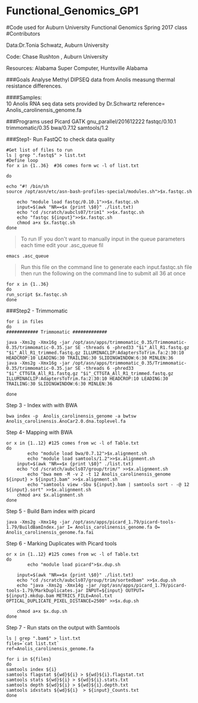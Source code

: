 # Functional_Genomics_GP1
#Code used for Auburn University Functional Genomics Spring 2017 class 
#Contributors 

Data:Dr.Tonia Schwatz, Auburn University

Code: Chase Rushton , Auburn University 

Resources: Alabama Super Computer, Huntsville Alabama 

 

###Goals
Analyse Methyl DIPSEQ data from Anolis measung thermal resistance differences. 

####Samples:   
10 Anolis RNA seq data sets provided by Dr.Schwartz
reference= Anolis_carolinensis_genome.fa

###Programs used
Picard
GATK
gnu_parallel/201612222
fastqc/0.10.1
trimmomatic/0.35
bwa/0.7.12
samtools/1.2

###Step1- Run FastQC to check data quality

```Shell
#Get list of files to run
ls | grep ".fastq$" > list.txt
#Define loop
for x in {1..36}  #36 comes form wc -l of list.txt

do

echo "#! /bin/sh
source /opt/asn/etc/asn-bash-profiles-special/modules.sh">$x.fastqc.sh

    echo "module load fastqc/0.10.1">>$x.fastqc.sh
    input=$(awk "NR==$x {print \$0}" ./list.txt)
    echo "cd /scratch/aubcls07/trim1" >>$x.fastqc.sh
    echo "fastqc ${input}">>$x.fastqc.sh
    chmod a+x $x.fastqc.sh
done
```

>To run
>IF you don't want to manually input in the queue parameters each time edit your .asc_queue fil

```Shell
emacs .asc_queue
```

>Run this file on the command line to generate each input.fastqc.sh file then  run the following on the command line to submit all 36 at once

```Shell
for x in {1..36}
do
run_script $x.fastqc.sh
done
```
###Step2 - Trimmomatic 
```Shell
for i in files 
do
############ Trimmomatic #############

java -Xms2g -Xmx16g -jar /opt/asn/apps/trimmomatic_0.35/Trimmomatic-0.35/trimmomatic-0.35.jar SE -threads 6 -phred33 "$i"_All_R1.fastq.gz "$i"_All_R1_trimmed.fastq.gz ILLUMINACLIP:AdaptersToTrim.fa:2:30:10 HEADCROP:10 LEADING:30 TRAILING:30 SLIDINGWINDOW:6:30 MINLEN:36 
java -Xms2g -Xmx16g -jar /opt/asn/apps/trimmomatic_0.35/Trimmomatic-0.35/trimmomatic-0.35.jar SE -threads 6 -phred33 "$i"_CTTGTA_All_R1.fastq.gz "$i"_CTTGTA_All_R1_trimmed.fastq.gz ILLUMINACLIP:AdaptersToTrim.fa:2:30:10 HEADCROP:10 LEADING:30 TRAILING:30 SLIDINGWINDOW:6:30 MINLEN:36

done

```

Step 3 - Index with with BWA

```
bwa index -p  Anolis_carolinensis_genome -a bwtsw  Anolis_carolinensis.AnoCar2.0.dna.toplevel.fa
```
Step 4- Mapping with BWA
```Shell
or x in {1..12} #125 comes from wc -l of Table.txt
do
        echo "module load bwa/0.7.12">$x.alignment.sh
        echo "module load samtools/1.2">>$x.alignment.sh
    input=$(awk "NR==$x {print \$0}" ./list.txt)
    echo "cd /scratch/aubcls07/group/trim/" >>$x.alignment.sh
        echo "bwa mem -M -v 2 -t 12 Anolis_carolinensis_genome ${input} > ${input}.bam" >>$x.alignment.sh
        echo "samtools view -Sbu ${input}.bam | samtools sort - -@ 12 ${input}.sort" >>$x.alignment.sh
    chmod a+x $x.alignment.sh
done
```
Step 5 - Build Bam index with picard 

```Shell
java -Xms2g -Xmx14g -jar /opt/asn/apps/picard_1.79/picard-tools-1.79/BuildBamIndex.jar I= Anolis_carolinensis_genome.fa O= Anolis_carolinensis_genome.fa.fai
```

Step 6 - Marking Duplicates with Picard tools 
```Shell
or x in {1..12} #125 comes from wc -l of Table.txt
do
        echo "module load picard">$x.dup.sh

    input=$(awk "NR==$x {print \$0}" ./list.txt)
    echo "cd /scratch/aubcls07/group/trim/sortedbam" >>$x.dup.sh
    echo "java -Xms2g -Xmx14g -jar /opt/asn/apps/picard_1.79/picard-tools-1.79/MarkDuplicates.jar INPUT=${input} OUTPUT= ${input}.mkdup.bam METRICS_FILE=Anol.txt OPTICAL_DUPLICATE_PIXEL_DISTANCE=2500" >>$x.dup.sh

    chmod a+x $x.dup.sh
done
```

Step 7 - Run stats on the output with Samtools

```Shell
ls | grep ".bam$" > list.txt
files=`cat list.txt`
ref=Anolis_carolinensis_genome.fa

for i in ${files}
do
samtools index ${i}
samtools flagstat ${wd}${i} > ${wd}${i}.flagstat.txt
samtools stats ${wd}${i} > ${wd}${i}.stats.txt
samtools depth ${wd}${i} > ${wd}${i}.depth.txt
samtools idxstats ${wd}${i}  > ${input}_Counts.txt
done
```


